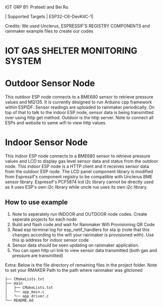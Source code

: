 IOT GRP B1: Prateeti and Bei Ru 

| Supported Targets | ESP32-C6-DevKitC-1| 

Credits: We used Unclerus, ESPRESSIF'S REGISTRY COMPONENTS and rainmaker example files to create our codes

# **IOT GAS SHELTER MONITORING SYSTEM**

# Outdoor Sensor Node
This outdoor ESP node connects to a BME680 sensor to retrieve pressure values and MQ135. It is currently designed to run Arduino cpp framework within ESPIDF. Sensor readings are uploaded to rainmaker periodically. On top of that to talk to the indoor ESP node, sensor data is being transmitted over using http get method. Outdoor is the http server. Note to connect all ESPs and website to same wifi to view http values.

# Indoor Sensor Node
This indoor ESP node connects to a BME680 sensor to retrieve pressure values and LCD to display gas level sensor data and status from the outdoor node. This indoor ESP node is a HTTP client and it receives sensor data from the outdoor ESP node. The LCD panel component library is modified from Espressif's component registry to be compatible with Unclerus BME sensor library. Espressif's PCF5874 lcd i2c library cannot be directly used as it uses ESP's own i2c library while uncle rus uses its own i2c library. 

## How to use example
1) Note to seperately run INDOOR and OUTDOOR node codes. Create seperate projects for each node
2) Build and flash code and wait for Rainmaker Wifi Provisioning QR Code
3) Read esp terminal log for esp_netif_handlers for sta ip (note that this changes according to the wifi your rainmaker is provisioned with). Use this ip address for indoor sensor code
4) Sensor data should be seen updating on rainmaker application.
5) You can open http uri link to view sensor data transmitted (both gas and pressure are transmitted) 

Extra: 
Below is the file directory of remaining files in the project folder. Note to set your RMAKER Path to the path where rainmaker was gitcloned

```
├── CMakeLists.txt
├── main
│   ├── CMakeLists.txt
│   └── app_main.c
│   └── app_driver.c
└── README.md                
```

